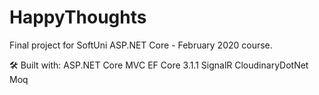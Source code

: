 # HappyThoughts
Final project for SoftUni ASP.NET Core - February 2020 course.

🛠 Built with:
ASP.NET Core MVC
EF Core 3.1.1
SignalR
CloudinaryDotNet
Moq
